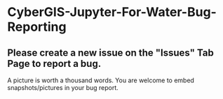 # CyberGIS-Jupyter-For-Water-Bug-Reporting

## Please create a new issue on the "Issues" Tab Page to report a bug.

A picture is worth a thousand words. You are welcome to embed snapshots/pictures in your bug report.
